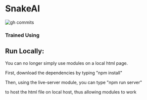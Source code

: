 # SnakeAI
![gh commits](https://img.shields.io/github/last-commit/GandyT/SnakeAI)

### Trained Using <Insert Training Algorithm>

## Run Locally:

You can no longer simply use modules on a local html page.

First, download the dependencies by typing "npm install"

Then, using the live-server module, you can type "npm run server"

to host the html file on local host, thus allowing modules to work